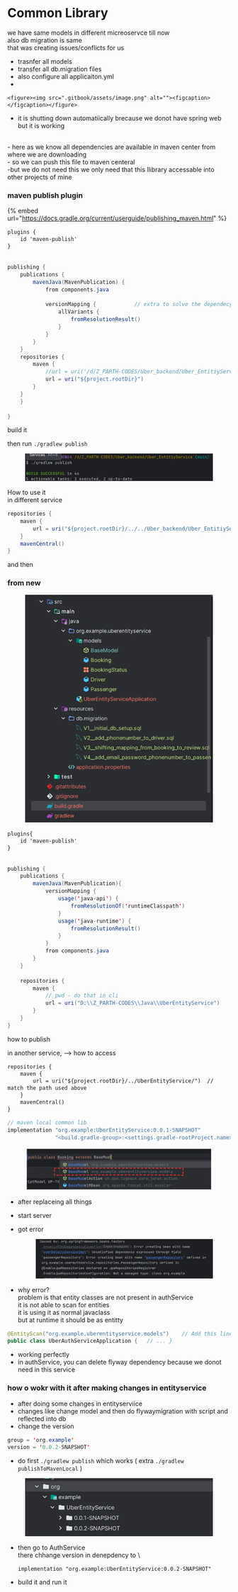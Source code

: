 # Common Library

we have same models in different micreoservce till now\
also db migration is same\
that was creating issues/conflicts for us



* trasnfer all models
* transfer all db.migration files
* also configure all applicaiton.yml&#x20;
*

    <figure><img src=".gitbook/assets/image.png" alt=""><figcaption></figcaption></figure>
* it is shutting down automatiically brecause we donot have spring web but it is working

\
\- here as we know all dependencies are available in maven center from where we are downloading\
\- so we can push this file to maven centeral\
-but we do not need this we only need that this llibrary accessable into other projects of mine



### maven publish plugin

{% embed url="https://docs.gradle.org/current/userguide/publishing_maven.html" %}

```
plugins {
    id 'maven-publish'
}
```

```java

publishing {
    publications {
        mavenJava(MavenPublication) {
            from components.java

            versionMapping {            // extra to solve the dependecy version issue
                allVariants {
                    fromResolutionResult()
                }
            }
        }
    }
    repositories {
        maven {
            //url = uri('/d/Z_PARTH-CODES/Uber_backend/Uber_EntitiyService')
            url = uri("${project.rootDir}")
        }
    }
    }

}

```

build it

then run `./gradlew publish`

<figure><img src=".gitbook/assets/image (39).png" alt=""><figcaption></figcaption></figure>

How to use it\
in different service

```java
repositories {
    maven {
        url = uri("${project.rootDir}/../../Uber_backend/Uber_EntitiyService")  // match the path used above
    }
    mavenCentral()
}
```

and then&#x20;



### from new

<figure><img src=".gitbook/assets/image (37).png" alt=""><figcaption></figcaption></figure>

```
plugins{
    id 'maven-publish'
}
```

```java

publishing {
	publications {
		mavenJava(MavenPublication){
			versionMapping {
				usage('java-api') {
					fromResolutionOf('runtimeClasspath')
				}
				usage('java-runtime') {
					fromResolutionResult()
				}
			}
			from components.java
		}
	}

	repositories {
		maven {
			// pwd - do that in cli
			url = uri("D:\\Z_PARTH-CODES\\Java\\UberEntityService")
		}
	}
}

```

how to publish&#x20;

in another service, --> how to access

```
repositories {
    maven {
        url = uri("${project.rootDir}/../UberEntityService/")  // match the path used above
    }
    mavenCentral()
}
```

```java
// maven local common lib
implementation "org.example:UberEntityService:0.0.1-SNAPSHOT"    
               "<build.gradle-group>:<settings.gradle-rootProject.name>:<build.gradle-version>
```

<figure><img src=".gitbook/assets/image (38).png" alt=""><figcaption></figcaption></figure>

* after replaceing all things
* start server
*   got error

    <figure><img src=".gitbook/assets/image (35).png" alt=""><figcaption></figcaption></figure>
* why error?\
  problem is that entity classes are not present in authService\
  it is not able to scan for entities\
  it is using it as normal javaclass\
  but at runtime it should be as entitty

```java
@EntityScan("org.example.uberentityservice.models")    // Add this line
public class UberAuthServiceApplication {   // ... }
```

* working perfectly
* in authService, you can delete flyway dependency because we donot need in this service

### how o wokr with it after making changes in entityservice

* after doing some changes in entityserviice
* changes like change model and then do flywaymigration with script and reflected into db
* change the version

```java
group = 'org.example'
version = '0.0.2-SNAPSHOT'
```

* do first `./gradlew publish`  which works ( extra  `./gradlew publishToMavenLocal`  )

<figure><img src=".gitbook/assets/image (36).png" alt=""><figcaption></figcaption></figure>

*   then go to AuthService\
    there chhange version in denepdency to \


    ```
    implementation "org.example:UberEntityService:0.0.2-SNAPSHOT"
    ```
* build it and run it
